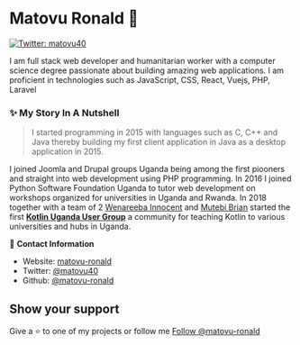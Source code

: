 # Matovu Ronald 👋

[![Twitter: matovu40](https://img.shields.io/twitter/follow/matovu40.svg?style=social)](https://twitter.com/matovu40)

I am full stack web developer and humanitarian worker with a computer science degree passionate about building amazing web applications.
I am proficient in technologies such as JavaScript, CSS, React, Vuejs, PHP, Laravel

### ✨ My Story In A Nutshell
>I started programming in 2015 with languages such as C, C++ and Java thereby building my first client application in Java as a desktop application in 2015.   

I joined Joomla and Drupal groups Uganda being among the first piooners and straight into web development using PHP programming. In 2016 I joined Python Software Foundation Uganda to tutor web development on workshops organized for universities in Uganda and Rwanda.
In 2018 together with a team of 2 [Wenareeba Innocent](https://github.com/wandieinnocents) and [Mutebi Brian](https://github.com/mutebibrian) started the first [**Kotlin Uganda User Group**](https://www.facebook.com/kotlinugandausergroup/) a community for teaching Kotlin to various universities and hubs in Uganda.


👤 **Contact Information**

- Website: [matovu-ronald](https://github.com/matovu-ronald)
- Twitter: [@matovu40](https://twitter.com/matovu40)
- Github: [@matovu-ronald](https://github.com/matovu-ronald)

## Show your support

Give a ⭐️ to one of my projects or follow me <!-- Place this tag where you want the button to render. -->
<a class="github-button" href="https://github.com/matovu-ronald" data-color-scheme="no-preference: light; light: light; dark: dark;" data-size="large" data-show-count="true" aria-label="Follow @matovu-ronald on GitHub">Follow @matovu-ronald</a>
